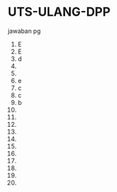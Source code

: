 # UTS-ULANG-DPP
jawaban pg
1. E <br>
2. E <br>
3. d <br>
4. <br>
5. <br>
6. e<br>
7. c<br>
8. c<br>
9. b<br>
10. <br>
11. <br>
12. <br>
13. <br>
14. <br>
15. <br>
16. <br>
17. <br>
18. <br>
19. <br>
20. <br>
